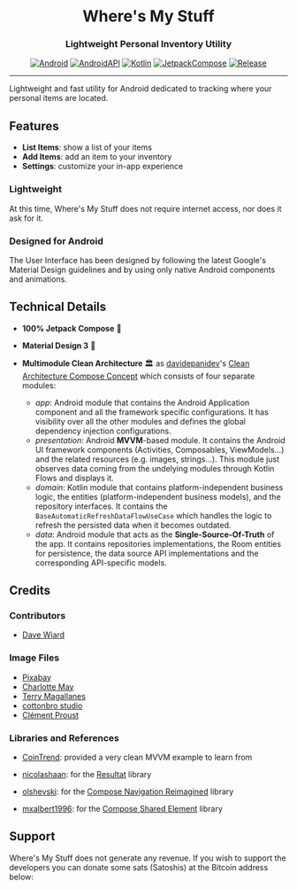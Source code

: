 <div align="center">

<!-- <p><img src="https://github.com/CoinTrend/CoinTrend/blob/develop/metadata/en-US/images/icon.png" width="200"></p> -->

# Where's My Stuff

### Lightweight Personal Inventory Utility

[![Android](https://img.shields.io/badge/Android-grey?logo=android&style=flat)](https://www.android.com/)
[![AndroidAPI](https://img.shields.io/badge/API-26%2B-859900.svg?style=flat)](https://www.android.com/)
[![Kotlin](https://img.shields.io/badge/kotlin-2.0.21-6c71c4.svg?logo=kotlin)](https://kotlinlang.org)
[![JetpackCompose](https://img.shields.io/badge/Jetpack%20Compose-1.7.5-b58900)](https://developer.android.com/jetpack/compose)
[![Release](https://badgen.net/github/release/my-waiwai/wheres-my-stuff?color=dc322f)](https://github.com/my-waiwai/wheres-my-stuff/releases)

</div>

----

Lightweight and fast utility for Android dedicated to tracking where your personal items are located.

## Features

- **List Items**: show a list of your items
- **Add Items**: add an item to your inventory
- **Settings**: customize your in-app experience

### Lightweight
At this time, Where's My Stuff does not require internet access, nor does it ask for it.

### Designed for Android
The User Interface has been designed by following the latest Google's Material Design guidelines and by using only native Android components and animations.


## Technical Details

- **100% Jetpack Compose** 🚀

- **Material Design 3** 💎

- **Multimodule Clean Architecture** 🏛 as [davidepanidev](https://github.com/davidepanidev)'s [Clean Architecture Compose Concept](https://github.com/davidepanidev/android-multimodule-architecture-concepts/tree/clean-architecture-compose-concept) which consists of four separate modules:
  -  _app_: Android module that contains the Android Application component and all the framework specific configurations. It has visibility over all the other modules and defines the global dependency injection configurations.
  -  _presentation_: Android **MVVM**-based module. It contains the Android UI framework components (Activities, Composables, ViewModels...) and the related resources (e.g. images, strings...). This module just observes data coming from the undelying modules through Kotlin Flows and displays it. 
  -  _domain_: Kotlin module that contains platform-independent business logic, the entities (platform-independent business models), and the repository interfaces. It contains the `BaseAutomaticRefreshDataFlowUseCase` which handles the logic to refresh the persisted data when it becomes outdated.
  -  _data_: Android module that acts as the **Single-Source-Of-Truth** of the app. It contains repositories implementations, the Room entities for persistence, the data source API implementations and the corresponding API-specific models.


## Credits

### Contributors

- [Dave Wiard](https://github.com/davewiard)


### Image Files

- [Pixabay](https://www.pexels.com/photo/brown-fabric-sectional-sofa-275484/)
- [Charlotte May](https://www.pexels.com/photo/kitchen-room-with-white-wall-5824883/)
- [Terry Magallanes](https://www.pexels.com/photo/bedroom-2631746/)
- [cottonbro studio](https://www.pexels.com/photo/carpentry-tools-on-a-white-surface-7484793/)
- [Clément Proust](https://www.pexels.com/photo/interior-of-rv-van-18797772/)


### Libraries and References

- [CoinTrend](https://github.com/CoinTrend/CoinTrend): provided a very clean MVVM example to learn from

- [nicolashaan](https://github.com/nicolashaan): for the [Resultat](https://github.com/nicolashaan/resultat) library

- [olshevski](https://github.com/olshevski): for the [Compose Navigation Reimagined](https://github.com/olshevski/compose-navigation-reimagined) library

- [mxalbert1996](https://github.com/mxalbert1996): for the [Compose Shared Element](https://github.com/mxalbert1996/compose-shared-elements) library


## Support

Where's My Stuff does not generate any revenue. If you wish to support the developers you can donate some sats (Satoshis) at the Bitcoin address below:
